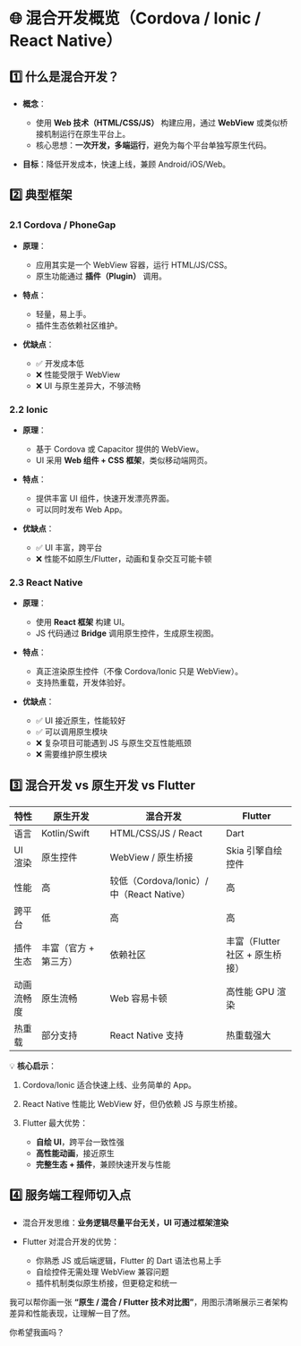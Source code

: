 # 🌐 混合开发概览（Cordova / Ionic / React Native）

## 1️⃣ 什么是混合开发？

* **概念**：

    * 使用 **Web 技术（HTML/CSS/JS）** 构建应用，通过 **WebView** 或类似桥接机制运行在原生平台上。
    * 核心思想：**一次开发，多端运行**，避免为每个平台单独写原生代码。

* **目标**：降低开发成本，快速上线，兼顾 Android/iOS/Web。

## 2️⃣ 典型框架

### 2.1 Cordova / PhoneGap

* **原理**：

    * 应用其实是一个 WebView 容器，运行 HTML/JS/CSS。
    * 原生功能通过 **插件（Plugin）** 调用。
* **特点**：

    * 轻量，易上手。
    * 插件生态依赖社区维护。
* **优缺点**：

    * ✅ 开发成本低
    * ❌ 性能受限于 WebView
    * ❌ UI 与原生差异大，不够流畅

### 2.2 Ionic

* **原理**：

    * 基于 Cordova 或 Capacitor 提供的 WebView。
    * UI 采用 **Web 组件 + CSS 框架**，类似移动端网页。
* **特点**：

    * 提供丰富 UI 组件，快速开发漂亮界面。
    * 可以同时发布 Web App。
* **优缺点**：

    * ✅ UI 丰富，跨平台
    * ❌ 性能不如原生/Flutter，动画和复杂交互可能卡顿

### 2.3 React Native

* **原理**：

    * 使用 **React 框架** 构建 UI。
    * JS 代码通过 **Bridge** 调用原生控件，生成原生视图。
* **特点**：

    * 真正渲染原生控件（不像 Cordova/Ionic 只是 WebView）。
    * 支持热重载，开发体验好。
* **优缺点**：

    * ✅ UI 接近原生，性能较好
    * ✅ 可以调用原生模块
    * ❌ 复杂项目可能遇到 JS 与原生交互性能瓶颈
    * ❌ 需要维护原生模块

## 3️⃣ 混合开发 vs 原生开发 vs Flutter

| 特性    | 原生开发         | 混合开发                               | Flutter               |
| ----- | ------------ | ---------------------------------- | --------------------- |
| 语言    | Kotlin/Swift | HTML/CSS/JS / React                | Dart                  |
| UI 渲染 | 原生控件         | WebView / 原生桥接                     | Skia 引擎自绘控件           |
| 性能    | 高            | 较低（Cordova/Ionic）/ 中（React Native） | 高                     |
| 跨平台   | 低            | 高                                  | 高                     |
| 插件生态  | 丰富（官方 + 第三方） | 依赖社区                               | 丰富（Flutter 社区 + 原生桥接） |
| 动画流畅度 | 原生流畅         | Web 容易卡顿                           | 高性能 GPU 渲染            |
| 热重载   | 部分支持         | React Native 支持                    | 热重载强大                 |

💡 **核心启示**：

1. Cordova/Ionic 适合快速上线、业务简单的 App。
2. React Native 性能比 WebView 好，但仍依赖 JS 与原生桥接。
3. Flutter 最大优势：

    * **自绘 UI**，跨平台一致性强
    * **高性能动画**，接近原生
    * **完整生态 + 插件**，兼顾快速开发与性能

## 4️⃣ 服务端工程师切入点

* 混合开发思维：**业务逻辑尽量平台无关，UI 可通过框架渲染**
* Flutter 对混合开发的优势：

    * 你熟悉 JS 或后端逻辑，Flutter 的 Dart 语法也易上手
    * 自绘控件无需处理 WebView 兼容问题
    * 插件机制类似原生桥接，但更稳定和统一

我可以帮你画一张 **“原生 / 混合 / Flutter 技术对比图”**，用图示清晰展示三者架构差异和性能表现，让理解一目了然。

你希望我画吗？
